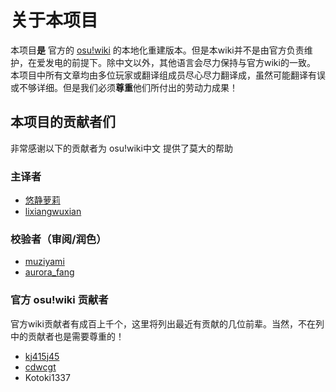 # 关于本项目

本项目**是** 官方的 [osu!wiki](https://osu.ppy.sh/help/wiki/Welcome) 的本地化重建版本。但是本wiki并不是由官方负责维护，在爱发电的前提下。除中文以外，其他语言会尽力保持与官方wiki的一致。
本项目中所有文章均由多位玩家或翻译组成员尽心尽力翻译成，虽然可能翻译有误或不够详细。但是我们必须**尊重**他们所付出的劳动力成果！

## 本项目的贡献者们

非常感谢以下的贡献者为 osu!wiki中文 提供了莫大的帮助

### 主译者

- [悠静萝莉](https://osu.ppy.sh/users/15282372)
- [lixiangwuxian](https://osu.ppy.sh/users/9880021)

### 校验者（审阅/润色）

- [muziyami](https://osu.ppy.sh/users/7003013)
- [aurora_fang](https://osu.ppy.sh/users/9887164)

### 官方 osu!wiki 贡献者

官方wiki贡献者有成百上千个，这里将列出最近有贡献的几位前辈。当然，不在列中的贡献者也是需要尊重的！

- [kj415j45](https://osu.ppy.sh/users/9367540)
- [cdwcgt](https://osu.ppy.sh/users/14721101)
- Kotoki1337

